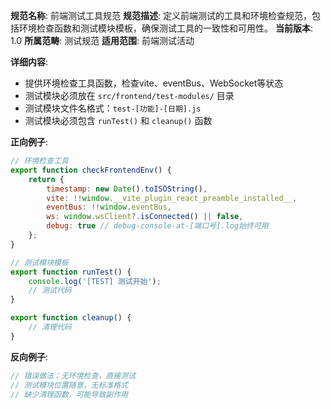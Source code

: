 **规范名称**: 前端测试工具规范
**规范描述**: 定义前端测试的工具和环境检查规范，包括环境检查函数和测试模块模板，确保测试工具的一致性和可用性。
**当前版本**: 1.0
**所属范畴**: 测试规范
**适用范围**: 前端测试活动

**详细内容**:
- 提供环境检查工具函数，检查vite、eventBus、WebSocket等状态
- 测试模块必须放在 `src/frontend/test-modules/` 目录
- 测试模块文件名格式：`test-[功能]-[日期].js`
- 测试模块必须包含 `runTest()` 和 `cleanup()` 函数

**正向例子**:
```javascript
// 环境检查工具
export function checkFrontendEnv() {
    return {
        timestamp: new Date().toISOString(),
        vite: !!window.__vite_plugin_react_preamble_installed__,
        eventBus: !!window.eventBus,
        ws: window.wsClient?.isConnected() || false,
        debug: true // debug-console-at-[端口号].log始终可用
    };
}

// 测试模块模板
export function runTest() {
    console.log('[TEST] 测试开始');
    // 测试代码
}

export function cleanup() {
    // 清理代码
}
```

**反向例子**:
```javascript
// 错误做法：无环境检查，直接测试
// 测试模块位置随意，无标准格式
// 缺少清理函数，可能导致副作用
